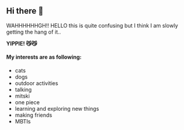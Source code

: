 
## Hi there 👋

WAHHHHHHGH!!
HELLO this is quite confusing but I think I am slowly getting the hang of it..

**YIPPIE! 😼😼**

#### My interests are as following:
- cats
-  dogs
-  outdoor activities
-  talking
-  mitski
-  one piece
-  learning and exploring new things
-  making friends
-  MBTIs
